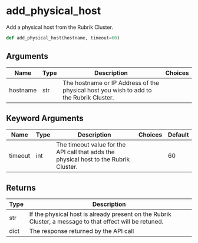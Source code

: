 # add_physical_host

Add a physical host from the Rubrik Cluster.
```py
def add_physical_host(hostname, timeout=60)
```

## Arguments
| Name        | Type | Description                                                                 | Choices |
|-------------|------|-----------------------------------------------------------------------------|---------|
| hostname  | str  | The hostname or IP Address of the physical host you wish to add to the Rubrik Cluster. |         |
## Keyword Arguments
| Name        | Type | Description                                                                 | Choices | Default |
|-------------|------|-----------------------------------------------------------------------------|---------|---------|
| timeout  | int  | The timeout value for the API call that adds the physical host to the Rubrik Cluster.  |         |    60     |

## Returns
| Type | Description                                                                                   |
|------|-----------------------------------------------------------------------------------------------|
| str  | If the physical host is already present on the Rubrik Cluster, a message to that effect will be retuned. |
| dict  | The response returned by the API call |

